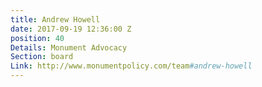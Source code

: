 ```yaml
---
title: Andrew Howell
date: 2017-09-19 12:36:00 Z
position: 40
Details: Monument Advocacy
Section: board
Link: http://www.monumentpolicy.com/team#andrew-howell
---
```


